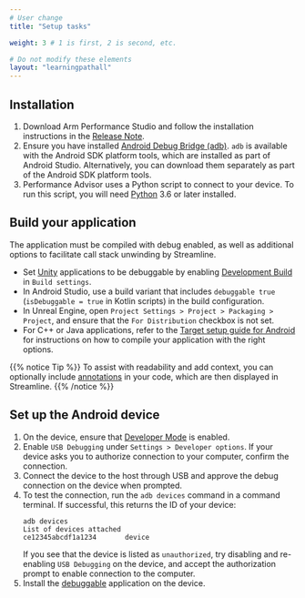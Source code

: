 ```yaml
---
# User change
title: "Setup tasks"

weight: 3 # 1 is first, 2 is second, etc.

# Do not modify these elements
layout: "learningpathall"
---
```

## Installation

1. Download Arm Performance Studio and follow the installation instructions in the [Release Note](https://developer.arm.com/documentation/107649/latest/).
1. Ensure you have installed [Android Debug Bridge (adb)](https://developer.android.com/studio/command-line/adb). `adb` is available with the Android SDK platform tools, which are installed as part of Android Studio. Alternatively, you can download them separately as part of the Android SDK platform tools.
1. Performance Advisor uses a Python script to connect to your device. To run this script, you will need [Python](https://www.python.org/downloads/) 3.6 or later installed.

## Build your application

The application must be compiled with debug enabled, as well as additional options to facilitate call stack unwinding by Streamline.

* Set [Unity](https://unity.com/) applications to be debuggable by enabling [Development Build](https://docs.unity3d.com/2021.1/Documentation/Manual/android-BuildProcess.html) in `Build settings`.
* In Android Studio, use a build variant that includes `debuggable true` (`isDebuggable = true` in Kotlin scripts) in the build configuration.
* In Unreal Engine, open `Project Settings > Project > Packaging > Project`, and ensure that the `For Distribution` checkbox is not set.
* For C++ or Java applications, refer to the [Target setup guide for Android](https://developer.arm.com/documentation/101813/latest/Target-Setup/Compile-your-application) for instructions on how to compile your application with the right options.

{{% notice Tip %}}
To assist with readability and add context, you can optionally include [annotations](https://developer.arm.com/documentation/101816/latest/Annotate-your-code/Add-annotations-to-your-code) in your code, which are then displayed in Streamline.
{{% /notice %}}

## Set up the Android device

1. On the device, ensure that [Developer Mode](https://developer.android.com/studio/debug/dev-options) is enabled.
1. Enable `USB Debugging` under `Settings > Developer options`. If your device asks you to authorize connection to your computer, confirm the connection.
1. Connect the device to the host through USB and approve the debug connection on the device when prompted.
1. To test the connection, run the `adb devices` command in a command terminal. If successful, this returns the ID of your device:
    ```command
    adb devices
    List of devices attached
    ce12345abcdf1a1234       device
    ```
    If you see that the device is listed as `unauthorized`, try disabling and re-enabling `USB Debugging` on the device, and accept the authorization prompt to enable connection to the computer.
1. Install the [debuggable](https://developer.android.com/studio/debug) application on the device.
